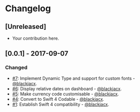# Changelog

## [Unreleased]
* Your contribution here.

## [0.0.1] - 2017-09-07
### Changed
* [#7](https://github.com/blackjacx/starter/pull/7): Implement Dynamic Type and support for custom fonts - [@blackjacx](https://github.com/blackjacx).
* [#6](https://github.com/blackjacx/starter/pull/6): Display relative dates on dashboard - [@blackjacx](https://github.com/blackjacx).
* [#5](https://github.com/blackjacx/starter/pull/5): Make currency code customisable - [@blackjacx](https://github.com/blackjacx).
* [#4](https://github.com/blackjacx/starter/pull/4): Convert to Swift 4 Codable - [@blackjacx](https://github.com/blackjacx).
* [#1](https://github.com/blackjacx/starter/pull/1): Establish Swift 4 compatibility - [@blackjacx](https://github.com/blackjacx).
